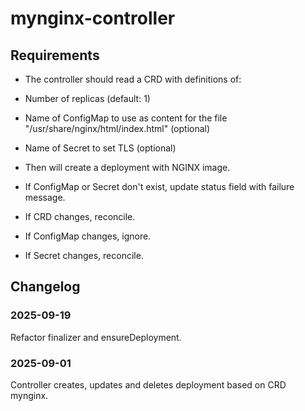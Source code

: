 # mynginx-controller

## Requirements

- The controller should read a CRD with definitions of:
 - Number of replicas (default: 1)
 - Name of ConfigMap to use as content for the file "/usr/share/nginx/html/index.html" (optional)
 - Name of Secret to set TLS (optional)

- Then will create a deployment with NGINX image.

- If ConfigMap or Secret don't exist, update status field with failure message.
- If CRD changes, reconcile.
- If ConfigMap changes, ignore.
- If Secret changes, reconcile.

## Changelog

### 2025-09-19
Refactor finalizer and ensureDeployment.

### 2025-09-01
Controller creates, updates and deletes deployment based on CRD mynginx.
  
